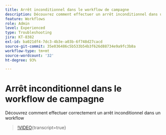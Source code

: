 ```yaml
---
title: Arrêt inconditionnel dans le workflow de campagne
description: Découvrez comment effectuer un arrêt inconditionnel dans un workflow de campagne
feature: Workflows
role: Admin
level: Experienced
type: Troubleshooting
jira: KT-8382
exl-id: ba021df4-7dc3-4b3e-a03b-6f748d27cacd
source-git-commit: 35e036486c5b533b54b3f626d88734e9a9fc3b8a
workflow-type: tm+mt
source-wordcount: '32'
ht-degree: 93%

---
```


# Arrêt inconditionnel dans le workflow de campagne

Découvrez comment effectuer correctement un arrêt inconditionnel dans un workflow

>[!VIDEO](https://video.tv.adobe.com/v/335887?quality=12&learn=on){transcript=true}
